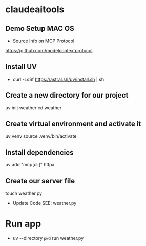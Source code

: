 # claudeaitools


## Demo Setup MAC OS

- Source Info on MCP Protocol

https://github.com/modelcontextprotocol

## Install UV 

- curl -LsSf https://astral.sh/uv/install.sh | sh

## Create a new directory for our project
uv init weather
cd weather

## Create virtual environment and activate it
uv venv
source .venv/bin/activate

## Install dependencies
uv add "mcp[cli]" httpx

## Create our server file
touch weather.py

- Update Code SEE: weather.py

# Run app 
- uv --directory `pwd` run weather.py
